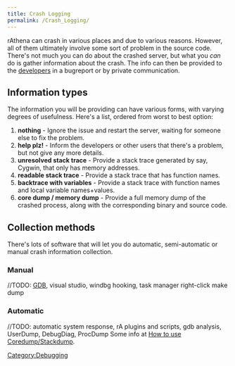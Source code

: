 ```yaml
---
title: Crash Logging
permalink: /Crash_Logging/
---
```


rAthena can crash in various places and due to various reasons. However, all of them ultimately involve some sort of problem in the source code. There's not much you can do about the crashed server, but what you *can* do is gather information about the crash. The info can then be provided to the [developers](/developers "wikilink") in a bugreport or by private communication.

Information types
-----------------

The information you will be providing can have various forms, with varying degrees of usefulness. Here's a list, ordered from worst to best option:

1.  **nothing** - Ignore the issue and restart the server, waiting for someone else to fix the problem.
2.  **help plz!** - Inform the developers or other users that there's a problem, but not give any more details.
3.  **unresolved stack trace** - Provide a stack trace generated by say, Cygwin, that only has memory addresses.
4.  **readable stack trace** - Provide a stack trace that has function names.
5.  **backtrace with variables** - Provide a stack trace with function names and local variable names+values.
6.  **core dump / memory dump** - Provide a full memory dump of the crashed process, along with the corresponding binary and source code.

Collection methods
------------------

There's lots of software that will let you do automatic, semi-automatic or manual crash information collection.

### Manual

//TODO: [GDB](/GDB "wikilink"), visual studio, windbg hooking, task manager right-click make dump

### Automatic

//TODO: automatic system response, rA plugins and scripts, gdb analysis, UserDump, DebugDiag, ProcDump
Some info at [How to use Coredump/Stackdump](http://www.eathena.ws/board/index.php?showtopic=91817).

[Category:Debugging](/Category:Debugging "wikilink")